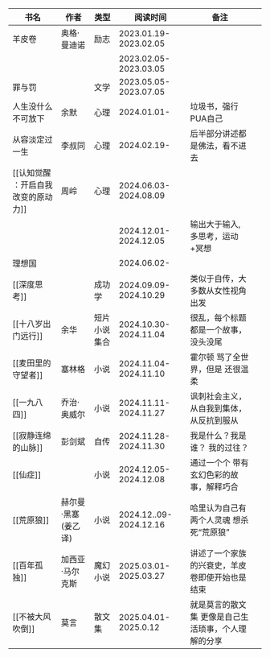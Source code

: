 
| 书名                   | 作者           | 类型     | 阅读时间                   | 备注                         |     |
| -------------------- | ------------ | ------ | ---------------------- | -------------------------- | --- |
| 羊皮卷                  | 奥格·曼迪诺       | 励志     | 2023.01.19-2023.02.05  |                            |     |
|                      |              |        | 2023.02.05-2023.03.05  |                            |     |
| 罪与罚                  |              | 文学     | 2023.05.05-2023.07.05  |                            |     |
| 人生没什么不可放下            | 余默           | 心理     | 2024.01.01-            | 垃圾书，强行PUA自己                |     |
| 从容淡定过一生              | 李叔同          | 心理     | 2024.02.19-            | 后半部分讲述都是佛法，看不进去            |     |
| [[认知觉醒 ：开启自我改变的原动力]] | 周岭           | 心理     | 2024.06.03-2024.08.09  |                            |     |
|                      |              |        | 2024.12.01-2024.12.05  | 输出大于输入, 多思考，运动+冥想          |     |
| 理想国                  |              |        | 2024.06.02-            |                            |     |
| [[深度思考]]             |              | 成功学    | 2024.09.09-2024.10.29  | 类似于自传，大多数从女性视角出发           |     |
| [[十八岁出门远行]]          | 余华           | 短片小说集合 | 2024.10.30- 2024.11.04 | 很乱，每个标题都是一个故事，没头没尾         |     |
| [[麦田里的守望者]]          | 塞林格          | 小说     | 2024.11.04-2024.11.10  | 霍尔顿 骂了全世界，但是 还很温柔          |     |
| [[一九八四]]             | 乔治·奥威尔       | 小说     | 2024.11.11-2024.11.27  | 讽刺社会主义，从自我到集体，从反抗到服从       |     |
| [[寂静连绵的山脉]]          | 彭剑斌          | 自传     | 2024.11.28-2024.11.30  | 我是什么？我是谁？ 我的过往？            |     |
| [[仙症]]               |              | 小说     | 2024.12.05-2024.12.08  | 通过一个个 带有玄幻色彩的故事，解释巧合       |     |
| [[荒原狼]]              | 赫尔曼·黑塞 (姜乙译) | 小说     | 2024.12..09-2024.12.16 | 哈里认为自己有两个人灵魂  想杀死“荒原狼”     |     |
| [[百年孤独]]             | 加西亚·马尔克斯     | 魔幻小说   | 2025.03.01-2025.03.27  | 讲述了一个家族的兴衰史，羊皮卷即使开始也是结束    |     |
| [[不被大风吹倒]]           | 莫言           | 散文集    | 2025.04.01-2025.0.12   | 就是莫言的散文集 更像是自己生活琐事，个人理解的分享 |     |

